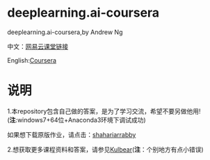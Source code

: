 # deeplearning.ai-coursera
deeplearning.ai-coursera,by Andrew Ng

中文：[网易云课堂链接](http://mooc.study.163.com/smartSpec/detail/1001319001.htm)

English:[Coursera](https://www.coursera.org/specializations/deep-learning)

说明
========

1.本repository包含自己做的答案，是为了学习交流，希望不要另做他用!(**注**:windows7+64位+Anaconda3环境下调试成功)

如果想下载原版作业，请点击：[shahariarrabby](https://github.com/shahariarrabby/deeplearning.ai)

2.想获取更多课程资料和答案，请参见[Kulbear](https://github.com/Kulbear/deep-learning-coursera)(**注**：个别地方有点小错误)
